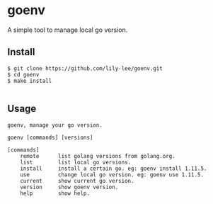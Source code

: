 # goenv

A simple tool to manage local go version.

## Install

```
$ git clone https://github.com/lily-lee/goenv.git
$ cd goenv
$ make install
 
```


## Usage

```
goenv, manage your go version.

goenv [commands] [versions]

[commands]
    remote      list golang versions from golang.org.
    list        list local go versions.
    install     install a certain go. eg: goenv install 1.11.5.
    use         change local go version. eg: goenv use 1.11.5.
    current     show current go version.
    version     show goenv version.
    help        show help.

```
